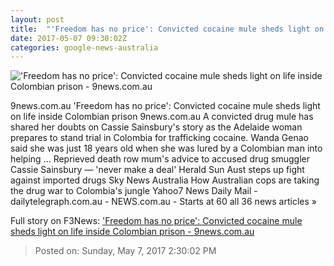 ```yaml
---
layout: post
title:  "'Freedom has no price': Convicted cocaine mule sheds light on life inside Colombian prison - 9news.com.au"
date: 2017-05-07 09:30:02Z
categories: google-news-australia
---
```


!['Freedom has no price': Convicted cocaine mule sheds light on life inside Colombian prison - 9news.com.au](http://9network-vod-progressive.akamaized.net/media2/664969388001/2017/05/664969388001_5425012580001_5425011905001-vs.jpg)

9news.com.au 'Freedom has no price': Convicted cocaine mule sheds light on life inside Colombian prison 9news.com.au A convicted drug mule has shared her doubts on Cassie Sainsbury's story as the Adelaide woman prepares to stand trial in Colombia for trafficking cocaine. Wanda Genao said she was just 18 years old when she was lured by a Colombian man into helping ... Reprieved death row mum's advice to accused drug smuggler Cassie Sainsbury — 'never make a deal' Herald Sun Aust steps up fight against imported drugs Sky News Australia How Australian cops are taking the drug war to Colombia's jungle Yahoo7 News Daily Mail - dailytelegraph.com.au - NEWS.com.au - Starts at 60 all 36 news articles »


Full story on F3News: ['Freedom has no price': Convicted cocaine mule sheds light on life inside Colombian prison - 9news.com.au](http://www.f3nws.com/n/GNfDdH)

> Posted on: Sunday, May 7, 2017 2:30:02 PM
